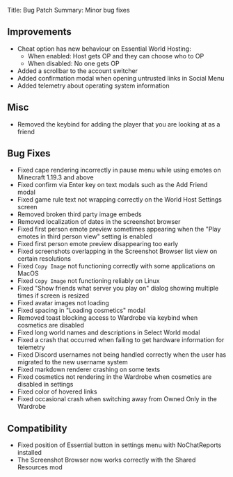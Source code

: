 Title: Bug Patch
Summary: Minor bug fixes

## Improvements
- Cheat option has new behaviour on Essential World Hosting:
  - When enabled: Host gets OP and they can choose who to OP
  - When disabled: No one gets OP
- Added a scrollbar to the account switcher
- Added confirmation modal when opening untrusted links in Social Menu
- Added telemetry about operating system information

## Misc
- Removed the keybind for adding the player that you are looking at as a friend

## Bug Fixes
- Fixed cape rendering incorrectly in pause menu while using emotes on Minecraft 1.19.3 and above
- Fixed confirm via Enter key on text modals such as the Add Friend modal
- Fixed game rule text not wrapping correctly on the World Host Settings screen
- Removed broken third party image embeds
- Removed localization of dates in the screenshot browser
- Fixed first person emote preview sometimes appearing when the "Play emotes in third person view" setting is enabled
- Fixed first person emote preview disappearing too early
- Fixed screenshots overlapping in the Screenshot Browser list view on certain resolutions
- Fixed `Copy Image` not functioning correctly with some applications on MacOS
- Fixed `Copy Image` not functioning reliably on Linux
- Fixed "Show friends what server you play on" dialog showing multiple times if screen is resized
- Fixed avatar images not loading
- Fixed spacing in "Loading cosmetics" modal
- Removed toast blocking access to Wardrobe via keybind when cosmetics are disabled
- Fixed long world names and descriptions in Select World modal
- Fixed a crash that occurred when failing to get hardware information for telemetry
- Fixed Discord usernames not being handled correctly when the user has migrated to the new username system
- Fixed markdown renderer crashing on some texts
- Fixed cosmetics not rendering in the Wardrobe when cosmetics are disabled in settings
- Fixed color of hovered links
- Fixed occasional crash when switching away from Owned Only in the Wardrobe

## Compatibility
- Fixed position of Essential button in settings menu with NoChatReports installed
- The Screenshot Browser now works correctly with the Shared Resources mod

